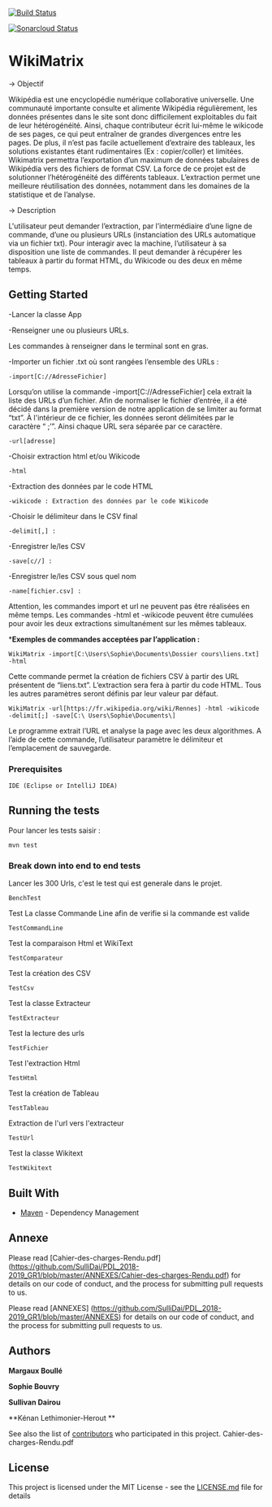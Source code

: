 [![Build Status](https://travis-ci.org/SulliDai/PDL_2018-2019_GR1.svg?branch=master)](https://travis-ci.org/SulliDai/PDL_2018-2019_GR1)

[![Sonarcloud Status](https://sonarcloud.io/api/project_badges/measure?project=PDL_2018-2019:Groupe1&metric=alert_status)](https://sonarcloud.io/dashboard?id=PDL_2018-2019%3AGroupe1)

# WikiMatrix


→ Objectif

Wikipédia est une encyclopédie numérique collaborative universelle. Une communauté importante consulte et alimente Wikipédia régulièrement, les données présentes dans le site sont donc difficilement exploitables du fait de leur hétérogénéité. Ainsi, chaque contributeur écrit lui-même le wikicode de ses pages, ce qui peut entraîner de grandes divergences entre les pages. De plus, il n’est pas facile actuellement d’extraire des tableaux, les solutions existantes étant rudimentaires (Ex : copier/coller) et limitées. Wikimatrix permettra l’exportation d’un maximum de données tabulaires de Wikipédia vers des fichiers de format CSV. La force de ce projet est de solutionner l’hétérogénéité des différents tableaux. L’extraction permet une meilleure réutilisation des données, notamment dans les domaines de la statistique et de l’analyse.

→ Description 

L'utilisateur peut demander l’extraction, par l’intermédiaire d’une ligne de commande, d’une ou plusieurs URLs (instanciation des URLs automatique via un fichier txt). Pour interagir avec la machine, l’utilisateur  à sa disposition une liste de commandes. Il peut demander à récupérer les tableaux à partir du format HTML, du Wikicode ou des deux en même temps. 

## Getting Started

-Lancer la classe App

-Renseigner une ou plusieurs URLs.

Les commandes à renseigner dans le terminal sont en gras.

-Importer un fichier .txt où sont rangées l’ensemble des URLs   :  

```
-import[C://AdresseFichier]
```

Lorsqu’on utilise la commande -import[C://AdresseFichier] cela extrait la liste des URLs d’un fichier. Afin de normaliser le fichier d’entrée, il a été décidé dans la première version de notre application de se limiter au format “txt”. À l'intérieur de ce fichier, les données seront délimitées par le caractère “ ;’”. Ainsi chaque URL sera séparée par ce caractère.


```
-url[adresse]
```

-Choisir extraction html et/ou Wikicode

```
-html 
```

-Extraction des données par le code HTML 

```
-wikicode : Extraction des données par le code Wikicode
```

-Choisir le délimiteur dans le CSV final

```
-delimit[,] : 
```

-Enregistrer le/les CSV

```
-save[c//] :
```

-Enregistrer le/les CSV sous quel nom

```
-name[fichier.csv] :
```

Attention, les commandes import et url ne peuvent pas être réalisées en même temps. Les commandes -html et -wikicode peuvent être cumulées pour avoir les deux extractions simultanément sur les mêmes tableaux.

***Exemples de commandes acceptées par l’application :**

```
WikiMatrix -import[C:\Users\Sophie\Documents\Dossier cours\liens.txt] -html 
```

Cette commande permet la création de fichiers CSV à partir des URL présentent de “liens.txt”. L’extraction sera fera à partir du code HTML. Tous les autres paramètres seront définis par leur valeur par défaut.

```
WikiMatrix -url[https://fr.wikipedia.org/wiki/Rennes] -html -wikicode -delimit[;] -save[C:\ Users\Sophie\Documents\] 
```
Le programme extrait l’URL et analyse la page avec les deux algorithmes. A l’aide de cette commande, l’utilisateur paramètre le délimiteur et l’emplacement de sauvegarde.


### Prerequisites


```
IDE (Eclipse or IntelliJ IDEA)
```

## Running the tests

Pour lancer les tests saisir :

```
mvn test
```

### Break down into end to end tests


Lancer les 300 Urls, c'est le test qui est generale dans le projet.

```
BenchTest
```

Test La classe Commande Line afin de verifie si la commande est valide

```
TestCommandLine
```
Test la comparaison Html et WikiText

```
TestComparateur
```

Test la création des CSV

```
TestCsv
```
Test la classe Extracteur

```
TestExtracteur
```
Test la lecture des urls

```
TestFichier
```

Test l'extraction Html

```
TestHtml
```

Test la création de Tableau

```
TestTableau
```

Extraction de l'url vers l'extracteur

```
TestUrl
```

Test la classe Wikitext

```
TestWikitext
```





## Built With

* [Maven](https://maven.apache.org/) - Dependency Management


## Annexe


Please read  [Cahier-des-charges-Rendu.pdf] (https://github.com/SulliDai/PDL_2018-2019_GR1/blob/master/ANNEXES/Cahier-des-charges-Rendu.pdf) for details on our code of conduct, and the process for submitting pull requests to us.

Please read  [ANNEXES] (https://github.com/SulliDai/PDL_2018-2019_GR1/blob/master/ANNEXES) for details on our code of conduct, and the process for submitting pull requests to us.


## Authors

**Margaux Boullé**

**Sophie Bouvry**

**Sullivan Dairou**

**Kénan Lethimonier-Herout **


See also the list of [contributors](https://github.com/SulliDai/PDL_2018-2019_GR1/graphs/contributors) who participated in this project.
Cahier-des-charges-Rendu.pdf
## License

This project is licensed under the MIT License - see the [LICENSE.md](LICENSE.md) file for details

